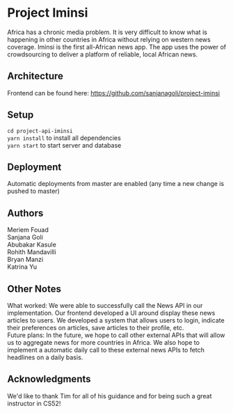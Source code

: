 # Project Iminsi

Africa has a chronic media problem. It is very difficult to know what is happening in other countries in Africa without relying on western news coverage. Iminsi is the first all-African news app. The app uses the power of crowdsourcing to deliver a platform of reliable, local African news. 

## Architecture

Frontend can be found here: https://github.com/sanjanagoli/project-iminsi

## Setup

`cd project-api-iminsi` <br />
`yarn install` to install all dependencies <br />
`yarn start` to start server and database

## Deployment

Automatic deployments from master are enabled (any time a new change is pushed to master)

## Authors

Meriem Fouad <br />
Sanjana Goli <br />
Abubakar Kasule <br />
Rohith Mandavilli <br />
Bryan Manzi <br />
Katrina Yu <br />

## Other Notes
What worked: We were able to successfully call the News API in our implementation. Our frontend developed a UI around display these news articles to users. We developed a system that allows users to login, indicate their preferences on articles, save articles to their profile, etc.
<br />
Future plans: In the future, we hope to call other external APIs that will allow us to aggregate news for more countries in Africa. We also hope to implement a automatic daily call to these external news APIs to fetch headlines on a daily basis. 

## Acknowledgments

We'd like to thank Tim for all of his guidance and for being such a great instructor in CS52! 
